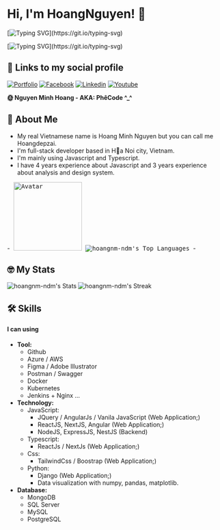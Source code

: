 # Hi, I'm HoangNguyen! 👋

[![Typing SVG](https://readme-typing-svg.demolab.com?font=Fira+Code&weight=600&duration=7000&pause=1200&color=F7EC00&random=false&width=435&lines=Teaching+and+researching!;Web+Developer!;Frontend+developer!;Data+analysis+and+visualization!)](https://git.io/typing-svg)

[![Typing SVG](https://readme-typing-svg.demolab.com?font=Fira+Code&weight=600&duration=7000&pause=1200&color=D122F7&random=false&width=435&lines=Teaching+more+than+5%2C000+students!;And+more+than+500+working+people!;Help+with+learning+orientation!)](https://git.io/typing-svg)

## 🔗 Links to my social profile

[![Portfolio](https://img.shields.io/badge/my_portfolio-000?style=for-the-badge&logo=ko-fi&logoColor=white)](https://google.com)
[![Facebook](https://img.shields.io/badge/facebook-1DA1F2?style=for-the-badge&logo=facebook&logoColor=white)](https://www.facebook.com)
[![Linkedin](https://img.shields.io/badge/linkedin-0A66C2?style=for-the-badge&logo=linkedin&logoColor=white)](https://www.linkedin.com)
[![Youtube](https://img.shields.io/badge/youtube-1DA1F2?style=for-the-badge&logo=youtube&logoColor=white&color=red)](https://www.youtube.com/@phecode)

**🌞 Nguyen Minh Hoang - AKA: PhêCode ^\_^**

## 🚀 About Me

- My real Vietnamese name is Hoang Minh Nguyen but you can call me Hoangdepzai.
- I'm full-stack developer based in Ha Noi city, Vietnam.
- I'm mainly using Javascript and Typescript.
- I have 4 years experience about Javascript and 3 years experience about analysis and design system.

-<kbd>
<img alt="Avatar" src="https://scontent.fhan18-1.fna.fbcdn.net/v/t39.30808-6/422315667_1493694971177911_4131703828557050912_n.jpg?_nc_cat=101&ccb=1-7&_nc_sid=efb6e6&_nc_eui2=AeElD4DxKhjH6zOxbkyOy5Olio82KOcIWNSKjzYo5whY1BHF8QOc7F6-y_Gbqt3ekXMeL_Gwr0GYjHGDAxnoFyyv&_nc_ohc=iSLFs6xVjFIAX-MRmjr&_nc_ht=scontent.fhan18-1.fna&oh=00_AfCDd9K8XgQdCkqA1ZgklurpcrqK3MU5RoFBZtRFR1WcoA&oe=65D407F1" height="160" width="160"/>
![hoangnm-ndm's Top Languages](https://github-readme-stats.vercel.app/api/top-langs/?username=hoangnm-ndm&theme=radical&show_icons=true&hide_border=false&layout=compact)
</kbd>-

## 🤓 My Stats

![hoangnm-ndm's Stats](https://github-readme-stats.vercel.app/api?username=hoangnm-ndm&theme=radical&show_icons=true&hide_border=false&count_private=true)
![hoangnm-ndm's Streak](https://github-readme-streak-stats.herokuapp.com/?user=hoangnm-ndm&theme=radical&hide_border=false)

<!---
hoangnm-ndm is a ✨ special ✨ repository because its `README.md` (this file) appears on your GitHub profile.
You can click the Preview link to take a look at your changes.
--->

## 🛠 Skills

#### I can using

- **Tool:**
  - Github
  - Azure / AWS
  - Figma / Adobe Illustrator
  - Postman / Swagger
  - Docker
  - Kubernetes
  - Jenkins + Nginx ...
- **Technology:**
  - JavaScript:
    - JQuery / AngularJs / Vanila JavaScript (Web Application;)
    - ReactJS, NextJS, Angular (Web Application;)
    - NodeJS, ExpressJS, NestJS (Backend)
  - Typescript:
    - ReactJs / NextJs (Web Application;)
  - Css:
    - TailwindCss / Boostrap (Web Application;)
  - Python:
    - Django (Web Application;)
    - Data visualization with numpy, pandas, matplotlib.
- **Database:**
  - MongoDB
  - SQL Server
  - MySQL
  - PostgreSQL
